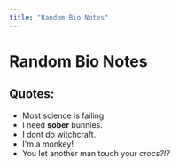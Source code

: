 ```yaml
---
title: "Random Bio Notes"
---
```

# Random Bio Notes
## Quotes:
-   Most science is failing
-   I need **sober** bunnies.
-   I dont do witchcraft.
-   I'm a monkey!
-   You let another man touch your _crocs?!?_